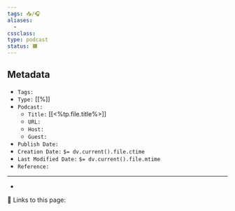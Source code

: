 ```yaml
---
tags: 📥/🎧
aliases:
  - 
cssclass:
type: podcast
status: 🟧
---
```


## Metadata
- `Tags:`
- `Type:` [[%]]
- `Podcast:`
	- `Title:` [[<%tp.file.title%>]]
	- `URL:`
	- `Host:`
	- `Guest:`
- `Publish Date:`
- `Creation Date:` `$= dv.current().file.ctime`
- `Last Modified Date:` `$= dv.current().file.mtime`
- `Reference:`

---

- 

🔗 Links to this page:
